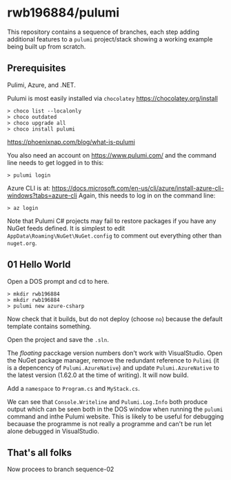 # rwb196884/pulumi

This repository contains a sequence of branches, each step adding additional features to a `pulumi` project/stack
showing a working example being built up from scratch.

## Prerequisites

Pulimi, Azure, and .NET.

Pulumi is most easily installed via `chocolatey` https://chocolatey.org/install
```
> choco list --localonly
> choco outdated
> choco upgrade all
> choco install pulumi
```

https://phoenixnap.com/blog/what-is-pulumi

You also need an account on https://www.pulumi.com/ and the command line needs to get logged in to this:
```
> pulumi login
```

Azure CLI is at: https://docs.microsoft.com/en-us/cli/azure/install-azure-cli-windows?tabs=azure-cli
Again, this needs to log in on the command line:
```
> az login
```

Note that Pulumi C# projects may fail to restore packages if you have any NuGet feeds defined.
It is simplest to edit `AppData\Roaming\NuGet\NuGet.config` to comment out everything
other than `nuget.org`.

## 01 Hello World

Open a DOS prompt and cd to here.
```
> mkdir rwb196884
> mkdir rwb196884
> pulumi new azure-csharp
```

Now check that it builds, but do not deploy (choose `no`) because the default template contains something.

Open the project and save the `.sln`.

The _floating_ pacckage version numbers don't work with VisualStudio.
Open the NuGet package manager, remove the redundant reference to `Pulimi` 
(it is a depencency of `Pulumi.AzureNative`) and update `Pulumi.AzureNative`
to the latest version (1.62.0 at the time of writing). It will now build.

Add a `namespace` to `Program.cs` and `MyStack.cs`.

We can see that `Console.Writeline` and `Pulumi.Log.Info` both produce output
which can be seen both in the DOS window when running the `pulumi` command
and inthe Pulumi website.
This is likely to be useful for debugging becauase the programme is not really 
a programme and can't be run let alone debugged in VisualStudio.

## That's all folks

Now procees to branch sequence-02